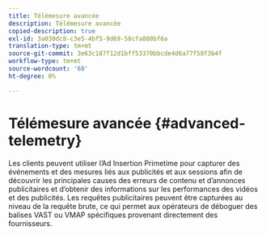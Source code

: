```yaml
---
title: Télémesure avancée
description: Télémesure avancée
copied-description: true
exl-id: 3a030dc8-c3e5-4bf5-9d69-58cfa880bf6a
translation-type: tm+mt
source-git-commit: 3e63c187f12d1bff53370bbcde4d6a77f58f3b4f
workflow-type: tm+mt
source-wordcount: '68'
ht-degree: 0%

---
```


# Télémesure avancée {#advanced-telemetry}

Les clients peuvent utiliser l’Ad Insertion Primetime pour capturer des événements et des mesures liés aux publicités et aux sessions afin de découvrir les principales causes des erreurs de contenu et d’annonces publicitaires et d’obtenir des informations sur les performances des vidéos et des publicités.  Les requêtes publicitaires peuvent être capturées au niveau de la requête brute, ce qui permet aux opérateurs de déboguer des balises VAST ou VMAP spécifiques provenant directement des fournisseurs.
